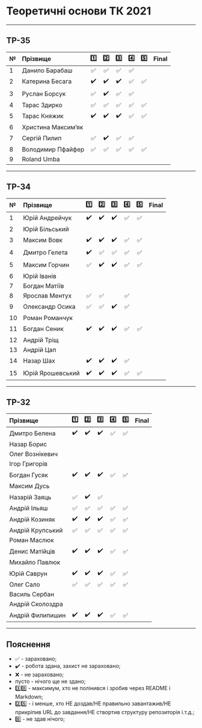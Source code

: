 # Теоретичні основи ТК 2021

---
## ТР-35
| №   | Прізвище          | :one: | :two: | :three: | :four: | :five: | Final |
|:--- | :---------------- |:-------------------------------------:|:-------------------------------------:|:-------------------------------------:|:-------------------------------------:|:-------------------------------------:|:-------------------------------------:|
| 1   | Данило Барабаш    |:white_check_mark:|:white_check_mark:|:white_check_mark:|:white_check_mark:|||
| 2   | Катерина Бесага   |:heavy_check_mark:|:heavy_check_mark:|:heavy_check_mark:|:white_check_mark:|:white_check_mark:||
| 3   | Руслан Борсук     |:white_check_mark:|:heavy_check_mark:|:white_check_mark:|:white_check_mark:|||
| 4   | Тарас Здирко      |:white_check_mark:|:white_check_mark:|:white_check_mark:|:white_check_mark:|:white_check_mark:||
| 5   | Тарас Княжик      |:heavy_check_mark:|:heavy_check_mark:|:heavy_check_mark:|:white_check_mark:|:white_check_mark:||
| 6   | Христина Максим’як|||||||
| 7   | Сергій Пилип      |:white_check_mark:|:heavy_check_mark:|:white_check_mark:|:white_check_mark:|||
| 8   | Володимир Пфайфер |:white_check_mark:|:white_check_mark:|:white_check_mark:|:white_check_mark:|:white_check_mark:||
| 9   | Roland Umba       |||||||

---
## ТР-34
| №   | Прізвище          | :one: | :two: | :three: | :four: | :five: | Final |
|:--- | :---------------- |:-------------------------------------:|:-------------------------------------:|:-------------------------------------:|:-------------------------------------:|:-------------------------------------:|:-------------------------------------:|
| 1   | Юрій Андрейчук    |:heavy_check_mark:|:heavy_check_mark:|:heavy_check_mark:|:white_check_mark:|:white_check_mark:||
| 2   | Юрій Більський    |||||||
| 3   | Максим Вовк       |:heavy_check_mark:|:heavy_check_mark:|:heavy_check_mark:|:white_check_mark:|:white_check_mark:||
| 4   | Дмитро Гелета     |:heavy_check_mark:|:white_check_mark:|:white_check_mark:|:white_check_mark:|:white_check_mark:||
| 5   | Максим Горчин     |:white_check_mark:|:heavy_check_mark:|:heavy_check_mark:|:white_check_mark:|:white_check_mark:||
| 6   | Юрій Іванів       |||||||
| 7   | Богдан Матіїв     |||||||
| 8   | Ярослав Ментух    |:white_check_mark:|:white_check_mark:||:white_check_mark:|||
| 9   | Олександр Осика   |:white_check_mark:|:white_check_mark:|:heavy_check_mark:|:white_check_mark:|||
| 10  | Роман Романчук    |||||||
| 11  | Богдан Сеник      |:heavy_check_mark:|:heavy_check_mark:|:heavy_check_mark:|:white_check_mark:|:white_check_mark:||
| 12  | Андрій Тріщ       |||||||
| 13  | Андрій Цап        |||||||
| 14  | Назар Шах         |:heavy_check_mark:|:heavy_check_mark:|:heavy_check_mark:|:white_check_mark:|||
| 15  | Юрій Ярошевський  |:heavy_check_mark:|:heavy_check_mark:|:heavy_check_mark:|:white_check_mark:|:white_check_mark:||

---
## ТР-32
| Прізвище          | :one: | :two: | :three: | :four: | :five: | Final |
| :---------------- |:-------------------------------------:|:-------------------------------------:|:-------------------------------------:|:-------------------------------------:|:-------------------------------------:|:-------------------------------------:|
| Дмитро Белена     |:heavy_check_mark:|:heavy_check_mark:|:heavy_check_mark:|:white_check_mark:|:white_check_mark:||
| Назар Борис       |||||||
| Олег Вознікевич   |||||||
| Ігор Григорів     |||||||
| Богдан Гусяк      |:heavy_check_mark:|:heavy_check_mark:|:heavy_check_mark:|:white_check_mark:|:white_check_mark:||
| Максим Дусь       |||||||
| Назарій Заяць     |:white_check_mark:|:heavy_check_mark:|:white_check_mark:||||
| Андрій Ільяш      |:white_check_mark:|:white_check_mark:|:white_check_mark:|:white_check_mark:|:white_check_mark:||
| Андрій Козиняк    |:heavy_check_mark:|:heavy_check_mark:|:heavy_check_mark:|:white_check_mark:|:white_check_mark:||
| Андрій Крупський  |:white_check_mark:|:white_check_mark:|:white_check_mark:|:white_check_mark:|:white_check_mark:||
| Роман Маслюк      |||||||
| Денис Матійців    |:heavy_check_mark:|:heavy_check_mark:|:heavy_check_mark:|:white_check_mark:|:white_check_mark:||
| Михайло Павлюк    |||||||
| Юрій Саврун       |:heavy_check_mark:|:heavy_check_mark:|:heavy_check_mark:|:white_check_mark:|:white_check_mark:||
| Олег Сало         |:white_check_mark:|:white_check_mark:|:white_check_mark:|:white_check_mark:|:white_check_mark:||
| Василь Сербан     |||||||
| Андрій Сколоздра  |||||||
| Андрій Филипишин  |:heavy_check_mark:|:heavy_check_mark:|:heavy_check_mark:|:white_check_mark:|:white_check_mark:||


---
## Пояснення
- :white_check_mark: - зараховано;
- :heavy_check_mark: - робота здана, захист не зараховано;
- :x: - не зараховано;
- пусто - нічого ще не здано;
- :three::zero: - максимум, хто не полінився і зробив через README і Markdown;
- :two::five: - і менше, хто НЕ доздав/НЕ правильно завантажив/НЕ прикріпив URL до завдання/НЕ створтив структуру репозиторія і.т.д.;
- :zero: - не здав нічого;

